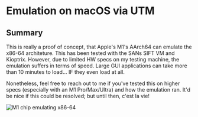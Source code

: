 # Emulation on macOS via UTM

## Summary

This is really a proof of concept, that Apple's M1's AArch64 can emulate the x86-64 architeture.  This has been tested with the SANs SIFT VM and Kioptrix.  However, due to limited HW specs on my testing machine, the emulation suffers in terms of speed.  Large GUI applications can take more than 10 minutes to load... IF they even load at all.

Nonetheless, feel free to reach out to me if you've tested this on higher specs (especially with an M1 Pro/Max/Ultra) and how the emulation ran.  It'd be nice if this could be resolved; but until then, c'est la vie!

![M1 chip emulating x86-64](./pics/proof-of-concept.png "Proof of Concept")
